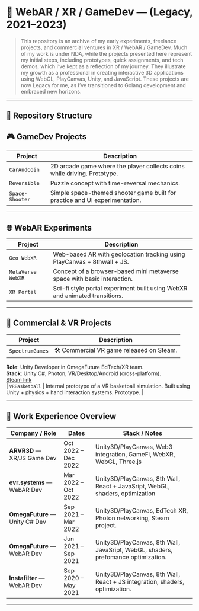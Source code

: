 # 🧠 WebAR / XR / GameDev — (Legacy, 2021–2023)

> This repository is an archive of my early experiments, freelance projects, and commercial ventures in XR / WebAR / GameDev.
> Much of my work is under NDA, while the projects presented here represent my initial steps, including prototypes, quick assignments, and tech demos, which I’ve kept as a reflection of my journey. They illustrate my growth as a professional in creating interactive 3D applications using WebGL, PlayCanvas, Unity, and JavaScript. These projects are now Legacy for me, as I’ve transitioned to Golang development and embraced new horizons.

---

## 📁 Repository Structure

## 🎮 GameDev Projects

| Project         | Description                                                                 |
| --------------- | --------------------------------------------------------------------------- |
| `CarAndCoin`    | 2D arcade game where the player collects coins while driving. Prototype.    |
| `Reversible`    | Puzzle concept with time-reversal mechanics.                                |
| `Space-Shooter` | Simple space-themed shooter game built for practice and UI experimentation. |

---

## 🌐 WebAR Experiments

| Project           | Description                                                                |
| ----------------- | -------------------------------------------------------------------------- |
| `Geo WebXR`       | Web-based AR with geolocation tracking using PlayCanvas + 8thwall + JS.    |
| `MetaVerse WebXR` | Concept of a browser-based mini metaverse space with basic interaction.    |
| `XR Portal`       | Sci-fi style portal experiment built using WebXR and animated transitions. |

---

## 🧪 Commercial & VR Projects

| Project         | Description                             |
| --------------- | --------------------------------------- |
| `SpectrumGames` | 🛠 Commercial VR game released on Steam. |

**Role**: Unity Developer in OmegaFuture EdTech/XR team.  
**Stack**: Unity C#, Photon, VR/Desktop/Android (cross-platform).  
[Steam link](https://store.steampowered.com/app/1915220/SpectrumGames/)  
| `VRBasketball` | Internal prototype of a VR basketball simulation. Built using Unity + physics + hand interaction systems. Prototype. |

---

## 💼 Work Experience Overview

| Company / Role                       | Dates               | Stack / Notes                                                                     |
| ------------------------------------ | ------------------- | --------------------------------------------------------------------------------- |
| **ARVR3D** — XR/JS Game Dev          | Oct 2022 – Dec 2022 | Unity3D/PlayCanvas, Web3 integration, GameFi, WebXR, WebGL, Three.js              |
| **evr.systems** — WebAR Dev          | Mar 2022 – Oct 2022 | Unity3D/PlayCanvas, 8th Wall, React + JavaSript, WebGL, shaders, optimization     |
| **OmegaFuture** — Unity C# Dev       | Sep 2021 – Mar 2022 | Unity3D/PlayCanvas, EdTech XR, Photon networking, Steam project.                  |
| **OmegaFuture** — WebAR Dev          | Jun 2021 – Sep 2021 | Unity3D/PlayCanvas, 8th Wall, JavaSript, WebGL, shaders, prefomance optimization. |
| **Instafilter** — WebAR Dev          | Sep 2020 – May 2021 | Unity3D/PlayCanvas, 8th Wall, React + JS integration, shaders, optimization.      |

---
